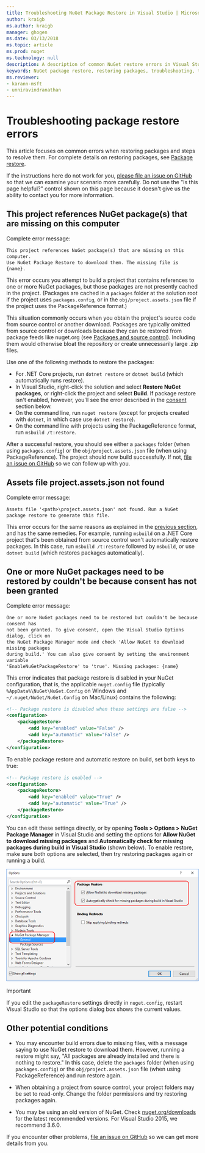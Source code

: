```yaml
---
title: Troubleshooting NuGet Package Restore in Visual Studio | Microsoft Docs
author: kraigb
ms.author: kraigb
manager: ghogen
ms.date: 03/13/2018
ms.topic: article
ms.prod: nuget
ms.technology: null
description: A description of common NuGet restore errors in Visual Studio and how to troubleshoot them.
keywords: NuGet package restore, restoring packages, troubleshooting, troubleshoot
ms.reviewer:
- karann-msft
- unniravindranathan
---
```


# Troubleshooting package restore errors

This article focuses on common errors when restoring packages and steps to resolve them. For complete details on restoring packages, see [Package restore](../consume-packages/package-restore.md#enabling-and-disabling-package-restore).

If the instructions here do not work for you, [please file an issue on GitHub](https://github.com/NuGet/docs.microsoft.com-nuget/issues) so that we can examine your scenario more carefully. Do not use the "Is this page helpful?" control shown on this page because it doesn't give us the ability to contact you for more information.

<a name="missing"></a>

## This project references NuGet package(s) that are missing on this computer

Complete error message:

```output
This project references NuGet package(s) that are missing on this computer.
Use NuGet Package Restore to download them. The missing file is {name}.
```

This error occurs you attempt to build a project that contains references to one or more NuGet packages, but those packages are not presently cached in the project. (Packages are cached in a `packages` folder at the solution root if the project uses `packages.config`, or in the `obj/project.assets.json` file if the project uses the PackageReference format.)

This situation commonly occurs when you obtain the project's source code from source control or another download. Packages are typically omitted from source control or downloads because they can be restored from package feeds like nuget.org (see [Packages and source control](Packages-and-Source-Control.md)). Including them would otherwise bloat the repository or create unnecessarily large .zip files.

Use one of the following methods to restore the packages:

- For .NET Core projects, run `dotnet restore` or `dotnet build` (which automatically runs restore).
- In Visual Studio, right-click the solution and select **Restore NuGet packages**, or right-click the project and select **Build**. If package restore isn't enabled, however, you'll see the error described in the [consent](#consent) section below.
- On the command line, run `nuget restore` (except for projects created with `dotnet`, in which case use `dotnet restore`).
- On the command line with projects using the PackageReference format, run `msbuild /t:restore`.

After a successful restore, you should see either a `packages` folder (when using `packages.config`) or the `obj/project.assets.json` file (when using PackageReference). The project should now build successfully. If not, [file an issue on GitHub](https://github.com/NuGet/docs.microsoft.com-nuget/issues) so we can follow up with you.

<a name="assets"></a>

## Assets file project.assets.json not found

Complete error message:

```output
Assets file '<path>\project.assets.json' not found. Run a NuGet package restore to generate this file.
```

This error occurs for the same reasons as explained in the [previous section](#missing), and has the same remedies. For example, running `msbuild` on a .NET Core project that's been obtained from source control won't automatically restore packages. In this case, run `msbuild /t:restore` followed by `msbuild`, or use `dotnet build` (which restores packages automatically).

<a name="consent"></a>

## One or more NuGet packages need to be restored by couldn't be because consent has not been granted

Complete error message:

```output
One or more NuGet packages need to be restored but couldn't be because consent has
not been granted. To give consent, open the Visual Studio Options dialog, click on
the NuGet Package Manager node and check 'Allow NuGet to download missing packages
during build.' You can also give consent by setting the environment variable
'EnableNuGetPackageRestore' to 'true'. Missing packages: {name}
```

This error indicates that package restore is disabled in your NuGet configuration, that is, the applicable `nuget.config` file (typically `%AppData%\NuGet\NuGet.Config` on Windows and `~/.nuget/NuGet/NuGet.Config` on Mac/Linux) contains the following:

```xml
<!-- Package restore is disabled when these settings are false -->
<configuration>
    <packageRestore>
        <add key="enabled" value="False" />
        <add key="automatic" value="False" />
    </packageRestore>
</configuration>
```

To enable package restore and automatic restore on build, set both keys to true:

```xml
<!-- Package restore is enabled -->
<configuration>
    <packageRestore>
        <add key="enabled" value="True" />
        <add key="automatic" value="True" />
    </packageRestore>
</configuration>
```

You can edit these settings directly, or by opening **Tools > Options > NuGet Package Manager** in Visual Studio and setting the options for **Allow NuGet to download missing packages** and **Automatically check for missing packages during build in Visual Studio** (shown below). To enable restore, make sure both options are selected, then try restoring packages again or running a build.

![Enable NuGet package restore in Tool/Options](../consume-packages/media/restore-01-autorestoreoptions.png)

> [!Important]
> If you edit the `packageRestore` settings directly in `nuget.config`, restart Visual Studio so that the options dialog box shows the current values.

## Other potential conditions

- You may encounter build errors due to missing files, with a message saying to use NuGet restore to download them. However, running a restore might say, "All packages are already installed and there is nothing to restore." In this case, delete the `packages` folder (when using `packages.config`) or the `obj/project.assets.json` file (when using PackageReference) and run restore again.

- When obtaining a project from source control, your project folders may be set to read-only. Change the folder permissions and try restoring packages again.

- You may be using an old version of NuGet. Check [nuget.org/downloads](https://www.nuget.org/downloads) for the latest recommended versions. For Visual Studio 2015, we recommend 3.6.0.

If you encounter other problems, [file an issue on GitHub](https://github.com/NuGet/docs.microsoft.com-nuget/issues) so we can get more details from you.